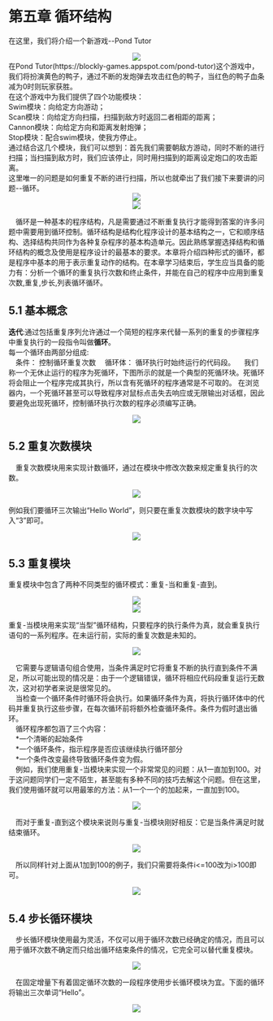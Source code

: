 # 第五章 循环结构
在这里，我们将介绍一个新游戏--Pond Tutor
<center><img src="/assets/p102.png"/></center>
在Pond Tutor(https://blockly-games.appspot.com/pond-tutor)这个游戏中，我们将扮演黄色的鸭子，通过不断的发炮弹去攻击红色的鸭子，当红色的鸭子血条减为0时则玩家获胜。<br>
在这个游戏中为我们提供了四个功能模块：<br>
Swim模块：向给定方向游动；<br>
Scan模块：向给定方向扫描，扫描到敌方时返回二者相距的距离；<br>
Cannon模块：向给定方向和距离发射炮弹；<br>
Stop模块：配合swim模块，使我方停止。<br>
通过结合这几个模块，我们可以想到：首先我们需要朝敌方游动，同时不断的进行扫描；当扫描到敌方时，我们应该停止，同时用扫描到的距离设定炮口的攻击距离。<br>
这里唯一的问题是如何重复不断的进行扫描，所以也就牵出了我们接下来要讲的问题--循环。
<center><img src="/assets/p103.png"/></center>
<center><img src="/assets/p104.png"/></center>

&emsp;循环是一种基本的程序结构，凡是需要通过不断重复执行才能得到答案的许多问题中需要用到循环控制。循环结构是结构化程序设计的基本结构之一，它和顺序结构、选择结构共同作为各种复杂程序的基本构造单元。因此熟练掌握选择结构和循环结构的概念及使用是程序设计的最基本的要求。本章将介绍四种形式的循环，都是程序中基本的用于表示重复动作的结构。在本章学习结束后，学生应当具备的能力有：分析一个循环的重复执行次数和终止条件，并能在自己的程序中应用到重复次数,重复,步长,列表循环循环。
## 5.1 基本概念
<strong>迭代</strong>:通过包括重复序列允许通过一个简短的程序来代替一系列的重复的步骤程序中重复执行的一段指令叫做<strong>循环</strong>。<br>
每一个循环由两部分组成:<br>
&emsp;条件： 控制循环重复次数
&emsp;循环体： 循环执行时始终运行的代码段。
&emsp;我们称一个无休止运行的程序为死循环，下图所示的就是一个典型的死循环块。死循环将会阻止一个程序完成其执行，所以含有死循环的程序通常是不可取的。 在浏览器内，一个死循环甚至可以导致程序对鼠标点击失去响应或无限输出对话框，因此要避免出现死循环，控制循环执行次数的程序必须编写正确。
<center><img src="/assets/p105.png"/></center>

## 5.2 重复次数模块
&emsp;重复次数模块用来实现计数循环，通过在模块中修改次数来规定重复执行的次数。
<center><img src="/assets/p106.png"/></center>

例如我们要循环三次输出“Hello World”，则只要在重复次数模块的数字块中写入“3”即可。
<center><img src="/assets/p107.png"/></center>

## 5.3 重复模块
重复模块中包含了两种不同类型的循环模式：重复-当和重复-直到。
<center><img src="/assets/p108.png"/></center>
<center><img src="/assets/p109.png"/></center>

重复-当模块用来实现“当型”循环结构，只要程序的执行条件为真，就会重复执行语句的一系列程序。在未运行前，实际的重复次数是未知的。
<center><img src="/assets/p110.png"/></center>

&emsp;它需要与逻辑语句组合使用，当条件满足时它将重复不断的执行直到条件不满足，所以可能出现的情况是：由于一个逻辑错误，循环将相应代码段重复运行无数次，这对初学者来说是很常见的。<br>
&emsp;当检查一个循环条件时循环将会执行。如果循环条件为真，将执行循环体中的代码并重复执行这些步骤，在每次循环前将额外检查循环条件。条件为假时退出循环。<br>
&emsp;循环程序都包涵了三个内容：<br>
&emsp;*一个清晰的起始条件<br>
&emsp;*一个循环条件，指示程序是否应该继续执行循环部分<br>
&emsp;*一个条件改变最终导致循环条件变为假。<br>
&emsp;例如，我们使用重复-当模块来实现一个非常常见的问题：从1一直加到100。对于这问题同学们一定不陌生，甚至能有多种不同的技巧去解这个问题。但在这里，我们使用循环就可以用最笨的方法：从1一个一个的加起来，一直加到100。
<center><img src="/assets/p111.png"/></center>

&emsp;而对于重复-直到这个模块来说则与重复-当模块刚好相反：它是当条件满足时就结束循环。
<center><img src="/assets/p112.png"/></center>

&emsp;所以同样针对上面从1加到100的例子，我们只需要将条件i<=100改为i>100即可。
<center><img src="/assets/p113.png"/></center>

## 5.4 步长循环模块
&emsp;步长循环模块使用最为灵活，不仅可以用于循环次数已经确定的情况，而且可以用于循环次数不确定而只给出循环结束条件的情况，它完全可以替代重复模块。
<center><img src="/assets/p114.png"/></center>

&emsp;在固定增量下有着固定循环次数的一段程序使用步长循环模块为宜。下面的循环将输出三次单词“Hello”。
<center><img src="/assets/p115.png"/></center>

